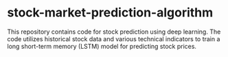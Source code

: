 # stock-market-prediction-algorithm
This repository contains code for stock prediction using deep learning. The code utilizes historical stock data and various technical indicators to train a long short-term memory (LSTM) model for predicting stock prices.
